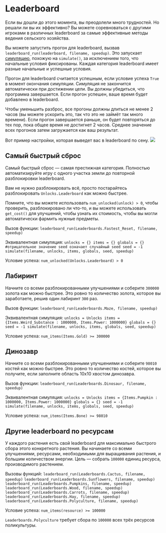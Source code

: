 # Leaderboard
Если вы дошли до этого момента, вы преодолели много трудностей. Но решали ли вы их эффективно? 
Вы можете соревноваться с другими игроками в различных leaderboard за самые эффективные методы ведения сельского хозяйства.

Вы можете запустить прогон для leaderboard, вызвав `leaderboard_run(leaderboard, filename, speedup)`.
Это запускает [симуляцию](docs/unlocks/simulation.md), похожую на `simulate()`, за исключением того, что начальные условия фиксированы. Каждая категория leaderboard имеет разные начальные и успешные условия.

Прогон для leaderboard считается успешным, если условие успеха `True` в момент окончания симуляции. Симуляция не закончится автоматически при достижении цели. Вы должны убедиться, что программа завершается.
Если прогон успешен, ваше время будет добавлено в leaderboard.

Чтобы уменьшить разброс, все прогоны должны длиться не менее 2 часов (вы можете ускорить это, так что это не займёт так много времени). Если прогон завершается раньше, он будет повторяться до тех пор, пока общее время не достигнет 2 часов. Среднее значение всех прогонов затем загружается как ваш результат.

Вот пример настройки, которая выведет вас в leaderboard по сену.
![](LeaderboardSetup400)

## Самый быстрый сброс
Самый быстрый сброс — самая престижная категория. Полностью автоматизируйте игру с одного участка земли до повторной разблокировки leaderboard.

Вам не нужно разблокировать всё, просто постарайтесь разблокировать `Unlocks.Leaderboard` как можно быстрее.

Помните, что вы можете использовать `num_unlocked(unlock) > 0`, чтобы проверить, разблокировано ли что-то, и вы можете использовать `get_cost()` для улучшений, чтобы узнать их стоимость, чтобы вы могли автоматически фармить нужные предметы.

Вызов функции:
`leaderboard_run(Leaderboards.Fastest_Reset, filename, speedup)`

Эквивалентная симуляция:
`unlocks = {}
items = {}
globals = {}
#отрицательное значение seed означает случайный seed
seed = -1
simulate(filename, unlocks, items, globals, seed, speedup)`

Условие успеха:
`num_unlocked(Unlocks.Leaderboard) > 0`

## Лабиринт
Начните со всеми разблокированными улучшениями и соберите `300000` золота как можно быстрее. Это ровно то количество золота, которое вы заработаете, решив один лабиринт `300` раз.

Вызов функции:
`leaderboard_run(Leaderboards.Maze, filename, speedup)`

Эквивалентная симуляция:
`unlocks = Unlocks
items = {Items.Weird_Substance : 1000000, Items.Power: 1000000}
globals = {}
seed = -1
simulate(filename, unlocks, items, globals, seed, speedup)`

Условие успеха:
`num_items(Items.Gold) >= 300000`

## Динозавр
Начните со всеми разблокированными улучшениями и соберите `98010` костей как можно быстрее. Это ровно то количество костей, которое вы получите, если заполните область 10x10 хвостом динозавра.

Вызов функции:
`leaderboard_run(Leaderboards.Dinosaur, filename, speedup)`

Эквивалентная симуляция:
`unlocks = Unlocks
items = {Items.Pumpkin : 1000000, Items.Power: 1000000}
globals = {}
seed = -1
simulate(filename, unlocks, items, globals, seed, speedup)`

Условие успеха:
`num_items(Items.Bone) >= 98010`

## Другие leaderboard по ресурсам
У каждого растения есть свой leaderboard для максимально быстрого сбора этого конкретного растения. Вы начинаете со всеми улучшениями, ресурсами, необходимыми для выращивания растения, и большим количеством энергии. Цель — собрать `100000` единиц ресурса, производимого растением.

Вызовы функций:
`leaderboard_run(Leaderboards.Cactus, filename, speedup)`
`leaderboard_run(Leaderboards.Sunflowers, filename, speedup)`
`leaderboard_run(Leaderboards.Pumpkins, filename, speedup)`
`leaderboard_run(Leaderboards.Wood, filename, speedup)`
`leaderboard_run(Leaderboards.Carrots, filename, speedup)`
`leaderboard_run(Leaderboards.Hay, filename, speedup)`
`leaderboard_run(Leaderboards.Polyculture, filename, speedup)`

Условие успеха:
`num_items(resource) >= 100000`

`Leaderboards.Polyculture` требует сбора по `100000` всех трёх ресурсов поликультуры.
